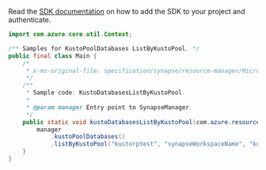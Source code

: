 Read the [SDK documentation](https://github.com/Azure/azure-sdk-for-java/blob/azure-resourcemanager-synapse_1.0.0-beta.3/sdk/synapse/azure-resourcemanager-synapse/README.md) on how to add the SDK to your project and authenticate.

```java
import com.azure.core.util.Context;

/** Samples for KustoPoolDatabases ListByKustoPool. */
public final class Main {
    /*
     * x-ms-original-file: specification/synapse/resource-manager/Microsoft.Synapse/preview/2021-06-01-preview/examples/KustoDatabasesListByKustoPool.json
     */
    /**
     * Sample code: KustoDatabasesListByKustoPool.
     *
     * @param manager Entry point to SynapseManager.
     */
    public static void kustoDatabasesListByKustoPool(com.azure.resourcemanager.synapse.SynapseManager manager) {
        manager
            .kustoPoolDatabases()
            .listByKustoPool("kustorptest", "synapseWorkspaceName", "kustoclusterrptest4", Context.NONE);
    }
}
```
